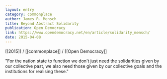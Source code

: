 ```yaml
---
layout: entry
category: commonplace
author: James R. Mensch
title: Beyond Abstract Solidarity
publication: Open Democracy
link: https://www.opendemocracy.net/en/article/solidarity_mensch/
date: 2015-04-08
---
```


[[2015]] / [[commonplace]] /  [[Open Democracy]]

"For the nation state to function we don't just need the solidarities given by our collective past, we also need those given by our collective goals and the institutions for realising these."
 
 
